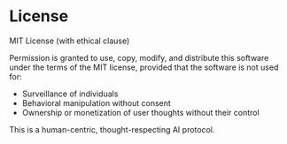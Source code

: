 # License

MIT License (with ethical clause)

Permission is granted to use, copy, modify, and distribute this software under the terms of the MIT license, provided that the software is not used for:

- Surveillance of individuals
- Behavioral manipulation without consent
- Ownership or monetization of user thoughts without their control

This is a human-centric, thought-respecting AI protocol.
